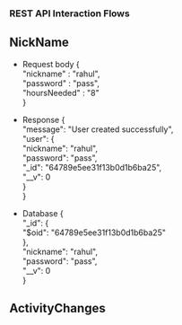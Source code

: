 ### REST API Interaction Flows

## NickName
  - Request body
    {
    <br>
    "nickname" : "rahul",
    <br>
    "password" :  "pass",
    <br>
    "hoursNeeded" : "8"
    <br>
    }

- Response
  {
  <br>
    "message": "User created successfully",
    <br>
    "user": {
    <br>
        "nickname": "rahul",
        <br>
        "password": "pass",
        <br>
        "_id": "64789e5ee31f13b0d1b6ba25",
        <br>
        "__v": 0
        <br>
    }
    <br>
}
- Database
   {
   <br>
  "_id": {
  <br>
    "$oid": "64789e5ee31f13b0d1b6ba25"
    <br>
  },
  <br>
  "nickname": "rahul",
  <br>
  "password": "pass",
  <br>
  "__v": 0
  <br>
}
## ActivityChanges



  
